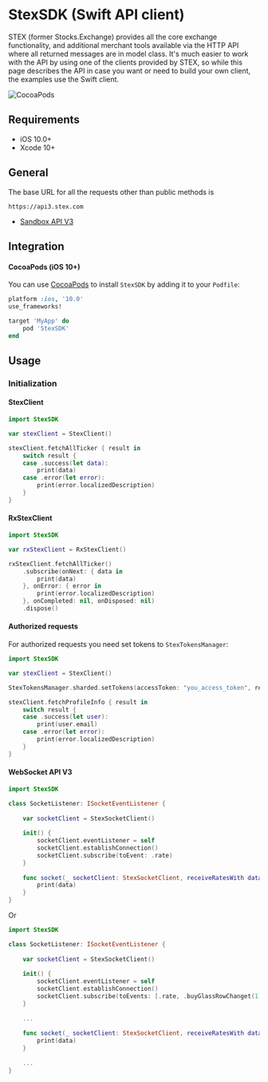 # StexSDK (Swift API client)

STEX (former Stocks.Exchange) provides all the core exchange functionality, and additional merchant tools available via the HTTP API where all returned messages are in model class. It's much easier to work with the API by using one of the clients provided by STEX, so while this page describes the API in case you want or need to build your own client, the examples use the Swift client.

![CocoaPods](https://img.shields.io/cocoapods/v/StexSDK.svg)

## Requirements
- iOS 10.0+
- Xcode 10+

## General
The base URL for all the requests other than public methods is 
```
https://api3.stex.com
```

- [Sandbox API V3](https://apidocs.stex.com)

## Integration

#### CocoaPods (iOS 10+)

You can use [CocoaPods](http://cocoapods.org/) to install `StexSDK` by adding it to your `Podfile`:

```ruby
platform :ios, '10.0'
use_frameworks!

target 'MyApp' do
    pod 'StexSDK'
end
```

## Usage

### Initialization

#### StexClient

```swift
import StexSDK

var stexClient = StexClient()

stexClient.fetchAllTicker { result in
    switch result {
    case .success(let data):
        print(data)
    case .error(let error):
        print(error.localizedDescription)
    }
}
```

#### RxStexClient

```swift
import StexSDK

var rxStexClient = RxStexClient()

rxStexClient.fetchAllTicker()
    .subscribe(onNext: { data in
        print(data)
    }, onError: { error in
        print(error.localizedDescription)
    }, onCompleted: nil, onDisposed: nil)
    .dispose()
```

#### Authorized requests

For authorized requests you need set tokens to `StexTokensManager`:

```swift
import StexSDK

var stexClient = StexClient()

StexTokensManager.sharded.setTokens(accessToken: "you_access_token", refreshToken: "you_refresh_token")

stexClient.fetchProfileInfo { result in
    switch result {
    case .success(let user):
        print(user.email)
    case .error(let error):
        print(error.localizedDescription)
    }
}
```

#### WebSocket API V3

```swift
import StexSDK

class SocketListener: ISocketEventListener {
    
    var socketClient = StexSocketClient()
    
    init() {
        socketClient.eventListener = self
        socketClient.establishConnection()
        socketClient.subscribe(toEvent: .rate)
    }
    
    func socket(_ socketClient: StexSocketClient, receiveRatesWith data: [StexRate]) {
        print(data)
    }
}
```

Or

```swift
import StexSDK

class SocketListener: ISocketEventListener {
    
    var socketClient = StexSocketClient()
    
    init() {
        socketClient.eventListener = self
        socketClient.establishConnection()
        socketClient.subscribe(toEvents: [.rate, .buyGlassRowChanget(1), .sellUserOrder(123, 43)])
    }
    
    ...
    
    func socket(_ socketClient: StexSocketClient, receiveRatesWith data: [StexRate]) {
        print(data)
    }
    
    ...
}
```
